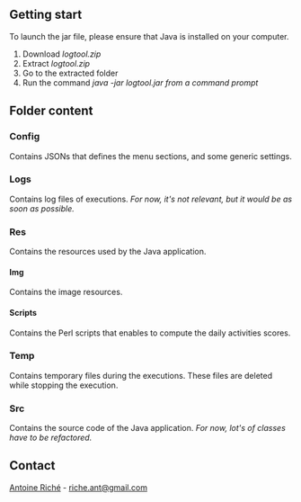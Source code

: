 ## Getting start

To launch the jar file, please ensure that Java is installed on your computer.

1. Download *logtool.zip*
2. Extract *logtool.zip*
3. Go to the extracted folder
4. Run the command *java -jar logtool.jar from a command prompt*

## Folder content

### Config

Contains JSONs that defines the menu sections, and some generic settings.

### Logs

Contains log files of executions.
*For now, it's not relevant, but it would be as soon as possible.*

### Res

Contains the resources used by the Java application.

#### Img

Contains the image resources.

#### Scripts

Contains the Perl scripts that enables to compute the daily activities scores.

### Temp

Contains temporary files during the executions. These files are deleted while stopping the execution.

### Src

Contains the source code of the Java application.
*For now, lot's of classes have to be refactored.*

## Contact

[Antoine Riché](mailto:riche.ant@gmail.com) - riche.ant@gmail.com
